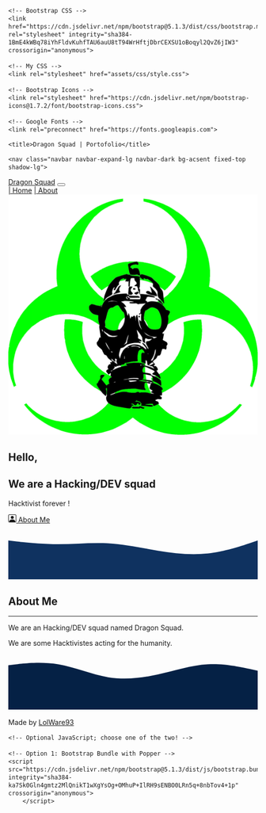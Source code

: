 <!doctype html>
<html lang="en">
  <head>
    <!-- Required meta tags -->
    <meta charset="utf-8">
   <meta content="Dragon Squad is a hacking/dev squad !" name="description" />
    <meta content="Dragon Squad" name="author" />
	<meta http-equiv="X-UA-Compatible" content="IE=edge" />
	<meta content='width=device-width, initial-scale=1.0, shrink-to-fit=no' name='viewport' />
	<link rel="icon" href="assets/img/favicon.png" type="image/x-icon"/>

    <!-- Bootstrap CSS -->
    <link href="https://cdn.jsdelivr.net/npm/bootstrap@5.1.3/dist/css/bootstrap.min.css" rel="stylesheet" integrity="sha384-1BmE4kWBq78iYhFldvKuhfTAU6auU8tT94WrHftjDbrCEXSU1oBoqyl2QvZ6jIW3" crossorigin="anonymous">
    
    <!-- My CSS -->
    <link rel="stylesheet" href="assets/css/style.css">
    
    <!-- Bootstrap Icons -->
    <link rel="stylesheet" href="https://cdn.jsdelivr.net/npm/bootstrap-icons@1.7.2/font/bootstrap-icons.css">
    
    <!-- Google Fonts -->
    <link rel="preconnect" href="https://fonts.googleapis.com">
<link rel="preconnect" href="https://fonts.gstatic.com" crossorigin>
<link href="https://fonts.googleapis.com/css2?family=Inter:wght@100;300;500;700&display=swap" rel="stylesheet">

    <title>Dragon Squad | Portofolio</title>
  </head>
  <body>
<!-- Navbar -->

    <nav class="navbar navbar-expand-lg navbar-dark bg-acsent fixed-top shadow-lg">
  <div class="container">
    <a class="navbar-brand fw-bold fs-3" href="#">Dragon Squad</a>
    <button class="navbar-toggler" type="button" data-bs-toggle="collapse" data-bs-target="#navbarNavAltMarkup" aria-controls="navbarNavAltMarkup" aria-expanded="false" aria-label="Toggle navigation">
      <span class="navbar-toggler-icon"></span>
    </button>
    <div class="collapse navbar-collapse" id="navbarNavAltMarkup">
      <div class="navbar-nav fs-4 ms-auto">
        <a class="nav-link active" aria-current="page" href="#hero"><i class="bi bi-house-door"></i> | Home</a>
        <a class="nav-link" href="#about"><i class="bi bi-person-square"></i> | About</a>
      </div>
    </div>
  </div>
</nav>				

<!-- End Navbar -->

<!-- Hero Section -->

<section id="hero">
	<div class="container">
		<div class="row">
			<div class="col-md-4">
				<img src="assets/img/profile.png" alt="Dragon Squad" class="img-center">
					<div class="col">
					<h2>Hello,</h2>
					<h1 class="color-acsent">We are a Hacking/DEV squad</h1>
					<p>Hacktivist forever !</p>
					<div class="d-grid gap-2 col-auto col-md-2"> <a class="btn btn-acsent text-white p-2" href="#about"><svg xmlns="http://www.w3.org/2000/svg" width="16" height="16" fill="currentColor" class="bi bi-person-square" viewBox="0 0 16 16">
  <path d="M11 6a3 3 0 1 1-6 0 3 3 0 0 1 6 0z"/>
  <path d="M2 0a2 2 0 0 0-2 2v12a2 2 0 0 0 2 2h12a2 2 0 0 0 2-2V2a2 2 0 0 0-2-2H2zm12 1a1 1 0 0 1 1 1v12a1 1 0 0 1-1 1v-1c0-1-1-4-6-4s-6 3-6 4v1a1 1 0 0 1-1-1V2a1 1 0 0 1 1-1h12z"/>
</svg> About Me</a>
					</div>
			</div>	
		</div>					
	</div>	
</div>
	<svg xmlns="http://www.w3.org/2000/svg" viewBox="0 0 1440 320"><path fill="#0F3260" fill-opacity="1" d="M0,96L48,101.3C96,107,192,117,288,117.3C384,117,480,107,576,112C672,117,768,139,864,154.7C960,171,1056,181,1152,170.7C1248,160,1344,128,1392,112L1440,96L1440,320L1392,320C1344,320,1248,320,1152,320C1056,320,960,320,864,320C768,320,672,320,576,320C480,320,384,320,288,320C192,320,96,320,48,320L0,320Z"></path></svg>
</section>

<!-- End Hero Section -->

<!-- About Section -->

<section id="about">
	<div class="container-fluid">
		<div class="container">
			<div class="row text-center p-3">
				<div class="col-auto">
					<h1 class="fw-bold">About Me</h1>
				<hr>
				<div class="row justify-content-center text-center">
				<div class="col-md-4">
					<p>We are an Hacking/DEV squad named Dragon Squad.</p>																	
				</div>	
				<div class="col-md-4">				
					<p>We are some Hacktivistes acting for the humanity.</p>
					</div>
				</div>															
			</div>														
		</div>		
	</div>
		</div>								
	</div>
	<svg xmlns="http://www.w3.org/2000/svg" viewBox="0 0 1440 320"><path fill="#052145" fill-opacity="1" d="M0,64L48,58.7C96,53,192,43,288,58.7C384,75,480,117,576,133.3C672,149,768,139,864,117.3C960,96,1056,64,1152,58.7C1248,53,1344,75,1392,85.3L1440,96L1440,320L1392,320C1344,320,1248,320,1152,320C1056,320,960,320,864,320C768,320,672,320,576,320C480,320,384,320,288,320C192,320,96,320,48,320L0,320Z"></path></svg>
</section>

<!-- End About Section -->

<!-- Footer -->

<footer class="text-white text-center p-4">
	<p>Made <path fill-rule="evenodd" d="M8 1.314C12.438-3.248 23.534 4.735 8 15-7.534 4.736 3.562-3.248 8 1.314z"/> </svg> by	<a  class="text-white fw-bold" href="https://lolware95.github.io/portofolio/">LolWare93</a></p>	
</footer>

<!-- End Footer -->

    <!-- Optional JavaScript; choose one of the two! -->

    <!-- Option 1: Bootstrap Bundle with Popper -->
    <script src="https://cdn.jsdelivr.net/npm/bootstrap@5.1.3/dist/js/bootstrap.bundle.min.js" integrity="sha384-ka7Sk0Gln4gmtz2MlQnikT1wXgYsOg+OMhuP+IlRH9sENBO0LRn5q+8nbTov4+1p" crossorigin="anonymous">
    	</script>
  </body>
</html>
